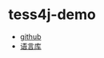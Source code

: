 # tess4j-demo
*  [github](https://github.com/tesseract-ocr)
*  [语言库](https://github.com/tesseract-ocr/tessdata)